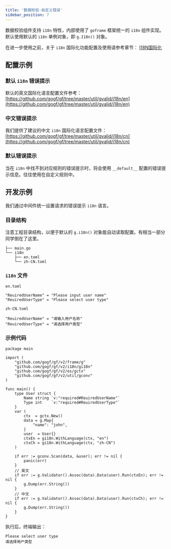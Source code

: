 ```yaml
---
title: '数据校验-自定义错误'
sidebar_position: 7
---
```


数据校验组件支持 `i18n` 特性，内部使用了 `goframe` 框架统一的 `i18n` 组件实现。默认使用默认的 `i18n` 单例对象，即 `g.I18n()` 对象。

在进一步使用之前，关于 `i18n` 国际化功能配置及使用请参考章节： [I18N国际化](output/goframe-v2.3-md/核心组件-重点/I18N国际化)

## 配置示例

### 默认 `i18n` 错误提示

默认的英文国际化语言配置文件参考： [https://github.com/gogf/gf/tree/master/util/gvalid/i18n/en](https://github.com/gogf/gf/tree/master/util/gvalid/i18n/en)

### 中文错误提示

我们提供了建议的中文 `i18n` 国际化语言配置文件： [https://github.com/gogf/gf/tree/master/util/gvalid/i18n/cn](https://github.com/gogf/gf/tree/master/util/gvalid/i18n/cn)

### 默认错误提示

当在 `i18n` 中找不到对应规则的错误提示时，将会使用 `__default__` 配置的错误提示信息。往往使用在自定义规则中。

## 开发示例

我们通过中间件统一设置请求的错误提示 `i18n` 语言。

### 目录结构

注意工程目录结构，以便于默认的 `g.i18n()` 对象能自动读取配置。有相当一部分同学倒在了这里。

```
├── main.go
└── i18n
    ├── en.toml
    └── zh-CN.toml
```

### `i18n` 文件

`en.toml`

```
"ReuiredUserName" = "Please input user name"
"ReuiredUserType" = "Please select user type"
```

`zh-CN.toml`

```
"ReuiredUserName" = "请输入用户名称"
"ReuiredUserType" = "请选择用户类型"
```

### 示例代码

```
package main

import (
	"github.com/gogf/gf/v2/frame/g"
	"github.com/gogf/gf/v2/i18n/gi18n"
	"github.com/gogf/gf/v2/os/gctx"
	"github.com/gogf/gf/v2/util/gconv"
)

func main() {
	type User struct {
		Name string `v:"required#ReuiredUserName"`
		Type int    `v:"required#ReuiredUserType"`
	}
	var (
		ctx  = gctx.New()
		data = g.Map{
			"name": "john",
		}
		user  = User{}
		ctxEn = gi18n.WithLanguage(ctx, "en")
		ctxCh = gi18n.WithLanguage(ctx, "zh-CN")
	)

	if err := gconv.Scan(data, &user); err != nil {
		panic(err)
	}
	// 英文
	if err := g.Validator().Assoc(data).Data(user).Run(ctxEn); err != nil {
		g.Dump(err.String())
	}
	// 中文
	if err := g.Validator().Assoc(data).Data(user).Run(ctxCh); err != nil {
		g.Dump(err.String())
	}
}
```

执行后，终端输出：

```
Please select user type
请选择用户类型
```